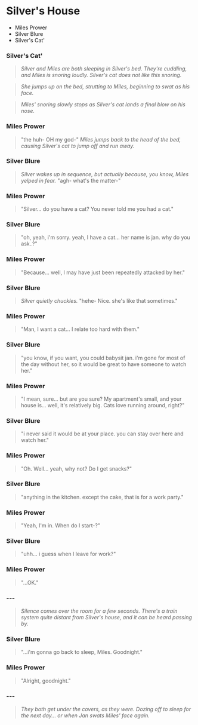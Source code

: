 # Silver's House
- Miles Prower
- Silver Blure
- Silver's Cat'

### Silver's Cat'

> *Silver and Miles are both sleeping in Silver's bed. They're cuddling, and Miles is snoring loudly. Silver's cat does not like this snoring.*

> *She jumps up on the bed, strutting to Miles, beginning to swat as his face.*

> *Miles' snoring slowly stops as Silver's cat lands a final blow on his nose.*

### Miles Prower

> "the huh- OH my god-" *Miles jumps back to the head of the bed, causing Silver's cat to jump off and run away.*

### Silver Blure

> *Silver wakes up in sequence, but actually because, you know, Miles yelped in fear.* "agh- what's the matter-"

### Miles Prower

> "Silver... do you have a cat? You never told me you had a cat."

### Silver Blure

> "oh, yeah, i'm sorry. yeah, I have a cat... her name is jan. why do you ask..?"

### Miles Prower

> "Because... well, I may have just been repeatedly attacked by her."

### Silver Blure

> *Silver quietly chuckles.* "hehe- Nice. she's like that sometimes."

### Miles Prower

> "Man, I want a cat... I relate too hard with them."

### Silver Blure

> "you know, if you want, you could babysit jan. i'm gone for most of the day without her, so it would be great to have someone to watch her."

### Miles Prower

> "I mean, sure... but are you sure? My apartment's small, and your house is... well, it's relatively big. Cats love running around, right?"

### Silver Blure

> "i never said it would be at your place. you can stay over here and watch her."

### Miles Prower

> "Oh. Well... yeah, why not? Do I get snacks?"

### Silver Blure

> "anything in the kitchen. except the cake, that is for a work party."

### Miles Prower

> "Yeah, I'm in. When do I start-?"

### Silver Blure

> "uhh... i guess when I leave for work?"

### Miles Prower

> "...OK."

### ---

> *Silence comes over the room for a few seconds. There's a train system quite distant from Silver's house, and it can be heard passing by.*

### Silver Blure

> "...i'm gonna go back to sleep, Miles. Goodnight."

### Miles Prower

> "Alright, goodnight."

### ---

> *They both get under the covers, as they were. Dozing off to sleep for the next day... or when Jan swats Miles' face again.*
